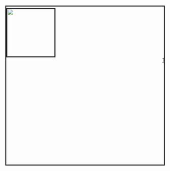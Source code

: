 <marquee
  direction="down"
  width="500"
  height="500"
  behavior="alternate"
  style="border:solid">
<img src="https://user-images.githubusercontent.com/132466058/236674390-6ddaf145-85cf-4e9a-9d7a-30132e08f332.png" width="150" style="border:solid"> <marquee>
<a href="Google.com">Test</a>
